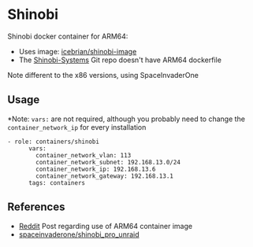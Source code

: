 # Shinobi 
Shinobi docker container for ARM64:
- Uses image: [icebrian/shinobi-image][image]
- The [Shinobi-Systems][shinobigit] Git repo doesn't have ARM64 dockerfile

Note different to the x86 versions, using SpaceInvaderOne

## Usage
*Note: ```vars:``` are not required, although you probably need to change the ```container_network_ip``` for every installation

```
- role: containers/shinobi
      vars:
        container_network_vlan: 113
        container_network_subnet: 192.168.13.0/24
        container_network_ip: 192.168.13.6
        container_network_gateway: 192.168.13.1
      tags: containers
```
## References
- [Reddit][reddit] Post regarding use of ARM64 container image
- [spaceinvaderone/shinobi_pro_unraid][dockerhub]


[dockerhub]: https://hub.docker.com/r/spaceinvaderone/shinobi_pro_unraid
[shinobigit]: https://gitlab.com/Shinobi-Systems/Shinobi
[image]: https://hub.docker.com/r/icebrian/shinobi-image
[reddit]: [https://www.reddit.com/r/ShinobiCCTV/comments/iuh3np/shinobi_arm64_docker_image/]

